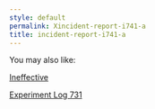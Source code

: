 ```yaml
---
style: default
permalink: Xincident-report-i741-a
title: incident-report-i741-a
---
```

You may also like:

[Ineffective](http://scp-wiki.net/ineffective)

[Experiment Log 731](http://scp-wiki.net/experiment-log-731)
